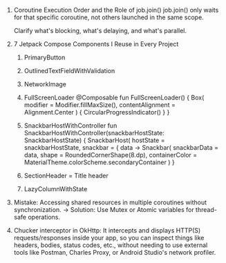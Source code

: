 1. Coroutine Execution Order and the Role of job.join()
	job.join() only waits for that specific coroutine, not others launched in the same scope.
	
	Clarify what's blocking, what's delaying, and what's parallel.

2. 7 Jetpack Compose Components I Reuse in Every Project
	1. PrimaryButton
	2. OutlinedTextFieldWithValidation
	3. NetworkImage
	4. FullScreenLoader
		@Composable
		fun FullScreenLoader() {
    		Box(
        		modifier = Modifier.fillMaxSize(),
        		contentAlignment = Alignment.Center
    		) {
        		CircularProgressIndicator()
    		  }
		}
	5. SnackbarHostWithController
		fun SnackbarHostWithController(snackbarHostState: SnackbarHostState) {
    			SnackbarHost(
        		hostState = snackbarHostState,
			snackbar = { data ->
            			Snackbar(
                			snackbarData = data,
                			shape = RoundedCornerShape(8.dp),
                			containerColor = MaterialTheme.colorScheme.secondaryContainer
            			)
        		}

	6. SectionHeader = Title header
	7. LazyColumnWithState


4. Mistake: Accessing shared resources in multiple coroutines without synchronization.
	-> Solution: Use Mutex or Atomic variables for thread-safe operations.

5. Chucker interceptor in OkHttp:
	 It intercepts and displays HTTP(S) requests/responses inside your app, so you can inspect things like headers, bodies, status codes,
	 etc., without needing to use external tools like Postman, Charles Proxy, or Android Studio's network profiler.